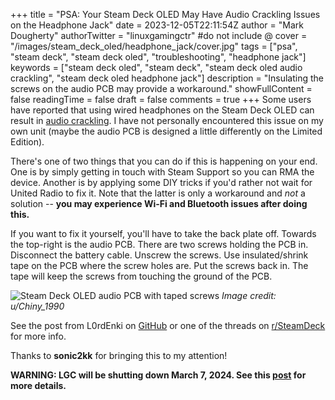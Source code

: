 +++
title = "PSA: Your Steam Deck OLED May Have Audio Crackling Issues on the Headphone Jack"
date = 2023-12-05T22:11:54Z
author = "Mark Dougherty"
authorTwitter = "linuxgamingctr" #do not include @
cover = "/images/steam_deck_oled/headphone_jack/cover.jpg"
tags = ["psa", "steam deck", "steam deck oled", "troubleshooting", "headphone jack"]
keywords = ["steam deck oled", "steam deck", "steam deck oled audio crackling", "steam deck oled headphone jack"]
description = "Insulating the screws on the audio PCB may provide a workaround."
showFullContent = false
readingTime = false
draft = false
comments = true
+++
Some users have reported that using wired headphones on the Steam Deck OLED can result in [audio crackling](https://github.com/ValveSoftware/SteamOS/issues/1235). I have not personally encountered this issue on my own unit (maybe the audio PCB is designed a little differently on the Limited Edition).

There's one of two things that you can do if this is happening on your end. One is by simply getting in touch with Steam Support so you can RMA the device. Another is by applying some DIY tricks if you'd rather not wait for United Radio to fix it. Note that the latter is only a workaround and *not* a solution -- **you may experience Wi-Fi and Bluetooth issues after doing this.**

If you want to fix it yourself, you'll have to take the back plate off. Towards the top-right is the audio PCB. There are two screws holding the PCB in. Disconnect the battery cable. Unscrew the screws. Use insulated/shrink tape on the PCB where the screw holes are. Put the screws back in. The tape will keep the screws from touching the ground of the PCB.

![Steam Deck OLED audio PCB with taped screws](/images/steam_deck_oled/headphone_jack/audio_pcb_with_tape.webp)
*Image credit: u/Chiny_1990*

See the post from L0rdEnki on [GitHub](https://github.com/ValveSoftware/SteamOS/issues/1235#issuecomment-1840599310) or one of the threads on [r/SteamDeck](https://www.reddit.com/r/SteamDeck/comments/188fxu1/fix_audio_cracklingstatic_on_35mm_headphone_jack/) for more info.

Thanks to **sonic2kk** for bringing this to my attention!

**WARNING: LGC will be shutting down March 7, 2024. See this [post](https://linuxgamingcentral.com/posts/the-end-of-lgc/) for more details.**
